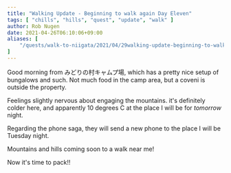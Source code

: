 ```yaml
---
title: "Walking Update - Beginning to walk again Day Eleven"
tags: [ "chills", "hills", "quest", "update", "walk" ]
author: Rob Nugen
date: 2021-04-26T06:10:06+09:00
aliases: [
    "/quests/walk-to-niigata/2021/04/29walking-update-beginning-to-walk-again-day-eleven"
]
---
```


Good morning from みどりの村キャムプ場, which has a pretty nice setup
of bungalows and such.  Not much food in the camp area, but a coveni
is outside the property.

Feelings slightly nervous about engaging the mountains.  it's definitely colder here, and apparently 10 degrees C at the place I will be for *tomorrow* night.

Regarding the phone saga, they will send a new phone to the place I will be
Tuesday night.

Mountains and hills coming soon to a walk near me!

Now it's time to pack!!
